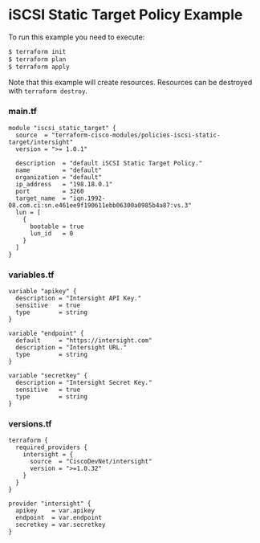 <!-- BEGIN_TF_DOCS -->
# iSCSI Static Target Policy Example

To run this example you need to execute:

```bash
$ terraform init
$ terraform plan
$ terraform apply
```

Note that this example will create resources. Resources can be destroyed with `terraform destroy`.

### main.tf
```hcl
module "iscsi_static_target" {
  source  = "terraform-cisco-modules/policies-iscsi-static-target/intersight"
  version = ">= 1.0.1"

  description  = "default iSCSI Static Target Policy."
  name         = "default"
  organization = "default"
  ip_address   = "198.18.0.1"
  port         = 3260
  target_name  = "iqn.1992-08.com.ci:sn.e461ee9f190611ebb06300a0985b4a87:vs.3"
  lun = [
    {
      bootable = true
      lun_id   = 0
    }
  ]
}
```

### variables.tf
```hcl
variable "apikey" {
  description = "Intersight API Key."
  sensitive   = true
  type        = string
}

variable "endpoint" {
  default     = "https://intersight.com"
  description = "Intersight URL."
  type        = string
}

variable "secretkey" {
  description = "Intersight Secret Key."
  sensitive   = true
  type        = string
}
```

### versions.tf
```hcl
terraform {
  required_providers {
    intersight = {
      source  = "CiscoDevNet/intersight"
      version = ">=1.0.32"
    }
  }
}

provider "intersight" {
  apikey    = var.apikey
  endpoint  = var.endpoint
  secretkey = var.secretkey
}
```
<!-- END_TF_DOCS -->